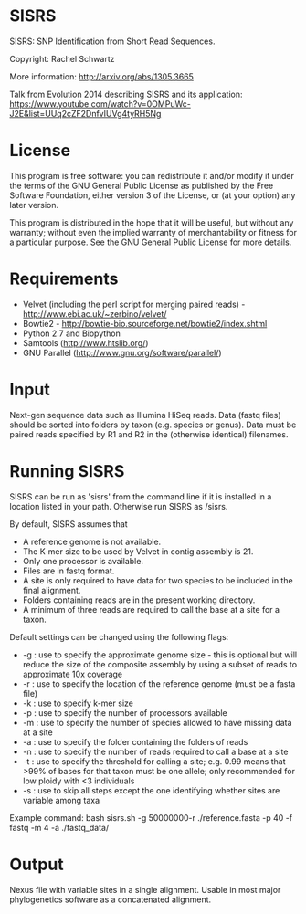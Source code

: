 SISRS
=====

SISRS: SNP Identification from Short Read Sequences.

Copyright: Rachel Schwartz

More information: http://arxiv.org/abs/1305.3665

Talk from Evolution 2014 describing SISRS and its application: https://www.youtube.com/watch?v=0OMPuWc-J2E&list=UUq2cZF2DnfvIUVg4tyRH5Ng

License
=======

This program is free software: you can redistribute it and/or modify it under the terms of the GNU General Public License as published by the Free Software Foundation, either version 3 of the License, or (at your option) any later version.

This program is distributed in the hope that it will be useful, but without any warranty; without even the implied warranty of merchantability or fitness for a particular purpose. See the GNU General Public License for more details.

Requirements
============

* Velvet (including the perl script for merging paired reads) - http://www.ebi.ac.uk/~zerbino/velvet/
* Bowtie2 - http://bowtie-bio.sourceforge.net/bowtie2/index.shtml
* Python 2.7 and Biopython
* Samtools (http://www.htslib.org/)
* GNU Parallel (http://www.gnu.org/software/parallel/)

Input
=====

Next-gen sequence data such as Illumina HiSeq reads.
Data (fastq files) should be sorted into folders by taxon (e.g. species or genus).
Data must be paired reads specified by R1 and R2 in the (otherwise identical) filenames.

Running SISRS
=============

SISRS can be run as 'sisrs' from the command line if it is installed in a location listed in your path. Otherwise run SISRS as <directory>/sisrs. 

By default, SISRS assumes that
* A reference genome is not available.
* The K-mer size to be used by Velvet in contig assembly is 21.
* Only one processor is available.
* Files are in fastq format.
* A site is only required to have data for two species to be included in the final alignment.
* Folders containing reads are in the present working directory.
* A minimum of three reads are required to call the base at a site for a taxon.

Default settings can be changed using the following flags:
* -g : use to specify the approximate genome size - this is optional but will reduce the size of the composite assembly by using a subset of reads to approximate 10x coverage
* -r : use to specify the location of the reference genome (must be a fasta file)
* -k : use to specify k-mer size
* -p : use to specify the number of processors available
* -m : use to specify the number of species allowed to have missing data at a site
* -a : use to specify the folder containing the folders of reads
* -n : use to specify the number of reads required to call a base at a site
* -t : use to specify the threshold for calling a site; e.g. 0.99 means that >99% of bases for that taxon must be one allele; only recommended for low ploidy with <3 individuals
* -s : use to skip all steps except the one identifying whether sites are variable among taxa

Example command: bash sisrs.sh -g 50000000-r ./reference.fasta -p 40 -f fastq -m 4 -a ./fastq_data/

Output
======

Nexus file with variable sites in a single alignment. Usable in most major phylogenetics software as a concatenated alignment.
